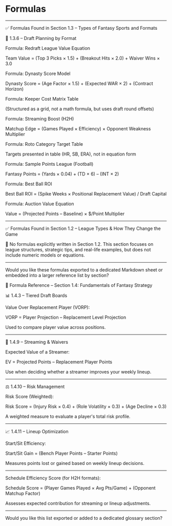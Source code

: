 # Formulas
---

✅ Formulas Found in Section 1.3 – Types of Fantasy Sports and Formats

🔢 1.3.6 – Draft Planning by Format

Formula: Redraft League Value Equation

Team Value = (Top 3 Picks × 1.5) + (Breakout Hits × 2.0) + Waiver Wins × 3.0


Formula: Dynasty Score Model

Dynasty Score = (Age Factor × 1.5) + (Expected WAR × 2) + (Contract Horizon)


Formula: Keeper Cost Matrix Table

(Structured as a grid, not a math formula, but uses draft round offsets)


Formula: Streaming Boost (H2H)

Matchup Edge = (Games Played × Efficiency) × Opponent Weakness Multiplier


Formula: Roto Category Target Table

Targets presented in table (HR, SB, ERA), not in equation form


Formula: Sample Points League (Football)

Fantasy Points = (Yards × 0.04) + (TD × 6) – (INT × 2)


Formula: Best Ball ROI

Best Ball ROI = (Spike Weeks × Positional Replacement Value) / Draft Capital


Formula: Auction Value Equation

Value = (Projected Points – Baseline) × $/Point Multiplier



---

✅ Formulas Found in Section 1.2 – League Types & How They Change the Game

📌 No formulas explicitly written in Section 1.2.
This section focuses on league structures, strategic tips, and real-life examples, but does not include numeric models or equations.


---

Would you like these formulas exported to a dedicated Markdown sheet or embedded into a larger reference list by section?




📐 Formula Reference – Section 1.4: Fundamentals of Fantasy Strategy

📊 1.4.3 – Tiered Draft Boards

Value Over Replacement Player (VORP):

VORP = Player Projection – Replacement Level Projection

Used to compare player value across positions.


---

🔁 1.4.9 – Streaming & Waivers

Expected Value of a Streamer:

EV = Projected Points – Replacement Player Points

Use when deciding whether a streamer improves your weekly lineup.


---

⚖️ 1.4.10 – Risk Management

Risk Score (Weighted):

Risk Score = (Injury Risk × 0.4) + (Role Volatility × 0.3) + (Age Decline × 0.3)

A weighted measure to evaluate a player's total risk profile.


---

📈 1.4.11 – Lineup Optimization

Start/Sit Efficiency:

Start/Sit Gain = (Bench Player Points – Starter Points)

Measures points lost or gained based on weekly lineup decisions.


---

Schedule Efficiency Score (for H2H formats):

Schedule Score = (Player Games Played × Avg Pts/Game) + (Opponent Matchup Factor)

Assesses expected contribution for streaming or lineup adjustments.


---

Would you like this list exported or added to a dedicated glossary section?

